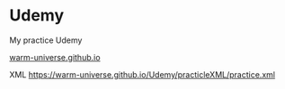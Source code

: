 # Udemy
My practice Udemy

[warm-universe.github.io](https://warm-universe.github.io/Udemy)

XML
https://warm-universe.github.io/Udemy/practicleXML/practice.xml
